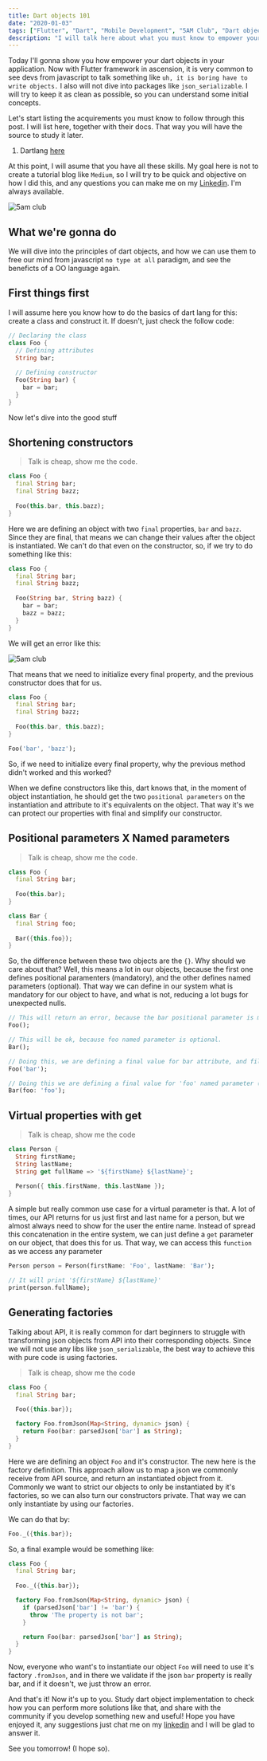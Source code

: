 ```yaml
---
title: Dart objects 101
date: "2020-01-03"
tags: ["Flutter", "Dart", "Mobile Development", "5AM Club", "Dart object", "Dart class", "Dart JSON"]
description: "I will talk here about what you must know to empower your dart objects in your application"
---
```


Today I'll gonna show you how empower your dart objects in your application. Now with Flutter framework
in ascension, it is very common to see devs from javascript to talk something like `uh, it is boring
have to write objects.` I also will not dive into packages like `json_serializable`. I will try to keep
it as clean as possible, so you can understand some initial concepts.

Let's start listing the acquirements you must know to follow through this post. I will list here,
together with their docs. That way you will have the source to study it later.

1. Dartlang [here](https://dart.dev/)

At this point, I will asume that you have all these skills. My goal here is not to create a tutorial
blog like `Medium`, so I will try to be quick and objective on how I did this, and any questions
you can make me on my [Linkedin](https://www.linkedin.com/in/rafaelcmm/). I'm always available.

![5am club](./dart-objects-101.png)

## What we're gonna do

We will dive into the principles of dart objects, and how we can use them to free our mind from javascript
`no type at all` paradigm, and see the beneficts of a OO language again.

## First things first

I will assume here you know how to do the basics of dart lang for this: create a class and construct it.
If doesn't, just check the follow code:

```dart
// Declaring the class
class Foo {
  // Defining attributes
  String bar;
  
  // Defining constructor
  Foo(String bar) {
    bar = bar;
  }
}
```

Now let's dive into the good stuff

## Shortening constructors

> Talk is cheap, show me the code.

```dart
class Foo {
  final String bar;
  final String bazz;
  
  Foo(this.bar, this.bazz);
}
```

Here we are defining an object with two `final` properties, `bar` and `bazz`. Since they are final, 
that means we can change their values after the object is instantiated. We can't do that even on
the constructor, so, if we try to do something like this:

```dart
class Foo {
  final String bar;
  final String bazz;
  
  Foo(String bar, String bazz) {
    bar = bar;
    bazz = bazz;
  }
}
```

We will get an error like this:

![5am club](./instantiation-error.png)

That means that we need to initialize every final property, and the previous constructor does that for us.

```dart
class Foo {
  final String bar;
  final String bazz;
  
  Foo(this.bar, this.bazz);
}

Foo('bar', 'bazz');
```

So, if we need to initialize every final property, why the previous method didn't worked and this worked?

When we define constructors like this, dart knows that, in the moment of object instantiation, he should
get the two `positional parameters` on the instantiation and attribute to it's equivalents on the
object. That way it's we can protect our properties with final and simplify our constructor.

## Positional parameters X Named parameters

> Talk is cheap, show me the code.

```dart
class Foo {
  final String bar;
  
  Foo(this.bar);
}

class Bar {
  final String foo;
  
  Bar({this.foo});
}
```

So, the difference between these two objects are the `{}`. Why should we care about that? Well, this
means a lot in our objects, because the first one defines positional paramenters (mandatory), and the
other defines named parameters (optional). That way we can define in our system what is mandatory for
our object to have, and what is not, reducing a lot bugs for unexpected nulls.

```dart
// This will return an error, because the bar positional parameter is mandatory
Foo();

// This will be ok, because foo named parameter is optional.
Bar();

// Doing this, we are defining a final value for bar attribute, and filling the mandatory rule
Foo('bar');

// Doing this we are defining a final value for 'foo' named parameter (that's why is named)
Bar(foo: 'foo');
```

## Virtual properties with get

> Talk is cheap, show me the code

```dart
class Person {
  String firstName;
  String lastName;
  String get fullName => '${firstName} ${lastName}';
  
  Person({ this.firstName, this.lastName });
}
```

A simple but really common use case for a virtual parameter is that. A lot of times, our API returns
for us just first and last name for a person, but we almost always need to show for the user the
entire name. Instead of spread this concatenation in the entire system, we can just define a `get`
parameter on our object, that does this for us. That way, we can access this `function` as we
access any parameter

```dart
Person person = Person(firstName: 'Foo', lastName: 'Bar');

// It will print '${firstName} ${lastName}'
print(person.fullName);
```

## Generating factories

Talking about API, it is really common for dart beginners to struggle with transforming json objects
from API into their corresponding objects. Since we will not use any libs like `json_serializable`,
the best way to achieve this with pure code is using factories. 

> Talk is cheap, show me the code

```dart
class Foo {
  final String bar;
  
  Foo({this.bar});

  factory Foo.fromJson(Map<String, dynamic> json) {
    return Foo(bar: parsedJson['bar'] as String);
  }
}
```

Here we are defining an object `Foo` and it's constructor. The new here is the factory definition. This
approach allow us to map a json we commonly receive from API source, and return an instantiated object
from it. Commonly we want to strict our objects to only be instantiated by it's factories, so we can
also turn our constructors private. That way we can only instantiate by using our factories.

We can do that by:

```dart
Foo._({this.bar});
```

So, a final example would be something like:

```dart
class Foo {
  final String bar;
  
  Foo._({this.bar});

  factory Foo.fromJson(Map<String, dynamic> json) {
    if (parsedJson['bar'] != 'bar') {
      throw 'The property is not bar';
    }

    return Foo(bar: parsedJson['bar'] as String);
  }
}
```

Now, everyone who want's to instantiate our object `Foo` will need to use it's factory `.fromJson`, and
in there we validate if the json `bar` property is really bar, and if it doesn't, we just throw an error.

And that's it! Now it's up to you. Study dart object implementation to check how you can perform
more solutions like that, and share with the community if you develop something new and useful!
Hope you have enjoyed it, any suggestions just chat me on my [linkedin](https://www.linkedin.com/in/rafaelcmm/) 
and I will be glad to answer it.
                                                  
See you tomorrow! (I hope so).